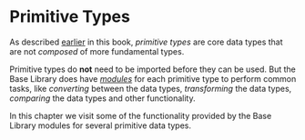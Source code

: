 # Primitive Types
As described [earlier](/common-programming-concepts/types.html) in this book, *primitive types* are core data types that are not *composed* of more fundamental types. 

Primitive types do **not** need to be imported before they can be used. But the Base Library does have *[modules](/common-programming-concepts/modules.html)* for each primitive type to perform common tasks, like *converting* between the data types, *transforming* the data types, *comparing* the data types and other functionality.  

In this chapter we visit some of the functionality provided by the Base Library modules for several primitive data types. 